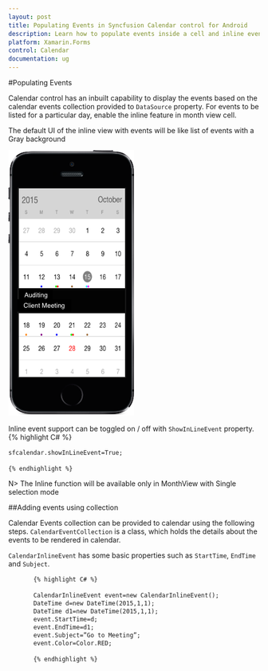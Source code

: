 ```yaml
---
layout: post
title: Populating Events in Syncfusion Calendar control for Android
description: Learn how to populate events inside a cell and inline events descriptions
platform: Xamarin.Forms
control: Calendar
documentation: ug
---
```

#Populating Events

Calendar control has an inbuilt capability to display the events based on the calendar events collection provided to `DataSource` property. For events to be listed for a particular day, enable the inline feature in month view cell.

The default UI of the inline view with events will be like list of events with a Gray background

![](images/Event.png)

Inline event support can be toggled on / off with `ShowInLineEvent` property.
    {% highlight C# %}
	
	sfcalendar.showInLineEvent=True;
	
	{% endhighlight %}
	
N> The Inline function will be available only in MonthView with Single selection mode
	
##Adding events using collection

Calendar Events collection can be provided to calendar using the following steps. `CalendarEventCollection` is a class, which holds the details about the events to be rendered in calendar. 

`CalendarInlineEvent` has some basic properties such as `StartTime`, `EndTime` and `Subject`.

	       {% highlight C# %}
		   
           CalendarInlineEvent event=new CalendarInlineEvent();
           DateTime d=new DateTime(2015,1,1);
           DateTime d1=new DateTime(2015,1,1);
           event.StartTime=d;
           event.EndTime=d1;
           event.Subject=”Go to Meeting”;
           event.Color=Color.RED;
		   
		   {% endhighlight %}


	

	
